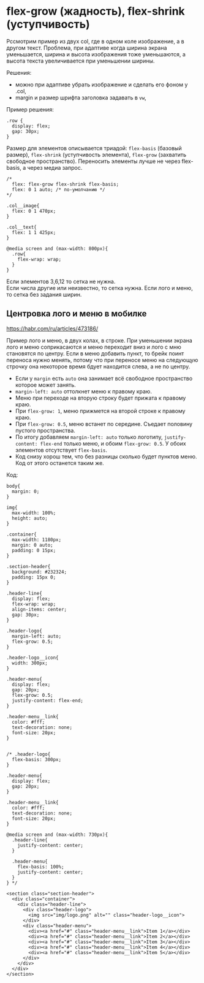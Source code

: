 # flex-grow (жадность), flex-shrink (уступчивость)
Рссмотрим пример из двух col, где в одном коле изображение, а в другом текст. Проблема, при адаптиве когда ширина экрана уменьшается, ширина и высота изображения тоже уменьшаются, а высота текста увеличивается при уменьшении ширины.

Решения:
- можно при адаптиве убрать изображение и сделать его фоном у .col,
- margin и размер шрифта заголовка задавать в `vw`,

Пример решения:

    .row {
      display: flex;
      gap: 30px;
    }

Размер для элементов описывается триадой: `flex-basis` (базовый размер), `flex-shrink` (уступчивость элемента), `flex-grow` (захватить свободное пространство). Переносить элементы лучше не через flex-basis, а через медиа запрос.

    /* 
      flex: flex-grow flex-shrink flex-basis;
      flex: 0 1 auto; /* по-умолчанию */
    */

    .col__image{
      flex: 0 1 470px;
    }

    .col__text{
      flex: 1 1 425px;
    }

    @media screen and (max-width: 800px){
      .row{
        flex-wrap: wrap;
      }
    }

Если элементов 3,6,12 то сетка не нужна.  
Если числа другие или неизвестно, то сетка нужна.
Если лого и меню, то сетка без задания ширин.

## Центровка лого и меню в мобилке
https://habr.com/ru/articles/473186/

Пример лого и меню, в двух колах, в строке. При уменьшении экрана лого и меню соприкасаются и меню переходит вниз и лого с мню становятся по центру. Если в меню добавить пункт, то брейк поинт переноса нужно менять, потому что при переносе меню на следующую строчку она некоторое время бдует находится слева, а не по центру.

- Если у `margin` есть `auto` она занимает всё свободное пространство которое может занять.
- `margin-left: auto` оттолкнет меню к правому краю.
- Меню при переходе на вторую строку будет прижата к правому краю.
- При `flex-grow: 1`, меню прижмется на второй строке к правому краю.
- При `flex-grow: 0.5`, меню встанет по середине. Съедает половину пустого пространства.
- По итогу добавляем `margin-left: auto` только логотипу, `justify-content: flex-end` только меню, и обоим `flex-grow: 0.5`. У обоих элементов отсутствует `flex-basis`.
- Код снизу хорош тем, что без разницы сколько будет пунктов меню. Код от этого останется таким же.

Код:

    body{
      margin: 0;
    }

    img{
      max-width: 100%;
      height: auto;
    }

    .container{
      max-width: 1180px;
      margin: 0 auto;
      padding: 0 15px;
    }

    .section-header{
      background: #232324;
      padding: 15px 0;
    }

    .header-line{
      display: flex;
      flex-wrap: wrap;
      align-items: center;
      gap: 30px;
    }

    .header-logo{
      margin-left: auto;
      flex-grow: 0.5;
    }

    .header-logo__icon{
      width: 300px;
    }

    .header-menu{
      display: flex;
      gap: 20px;
      flex-grow: 0.5;
      justify-content: flex-end;
    }

    .header-menu__link{
      color: #fff;
      text-decoration: none;
      font-size: 20px;
    }


    /* .header-logo{
      flex-basis: 300px;
    }

    .header-menu{
      display: flex;
      gap: 20px;
    }

    .header-menu__link{
      color: #fff;
      text-decoration: none;
      font-size: 20px;
    }

    @media screen and (max-width: 730px){
      .header-line{
        justify-content: center;
      }

      .header-menu{
        flex-basis: 100%;
        justify-content: center;
      }
    } */

    <section class="section-header">
      <div class="container">
        <div class="header-line">
          <div class="header-logo">
            <img src="img/logo.png" alt="" class="header-logo__icon">
          </div>
          <div class="header-menu">
            <div><a href="#" class="header-menu__link">Item 1</a></div>
            <div><a href="#" class="header-menu__link">Item 2</a></div>
            <div><a href="#" class="header-menu__link">Item 3</a></div>
            <div><a href="#" class="header-menu__link">Item 4</a></div>
            <div><a href="#" class="header-menu__link">Item 5</a></div>
          </div>
        </div>
      </div>
    </section>

